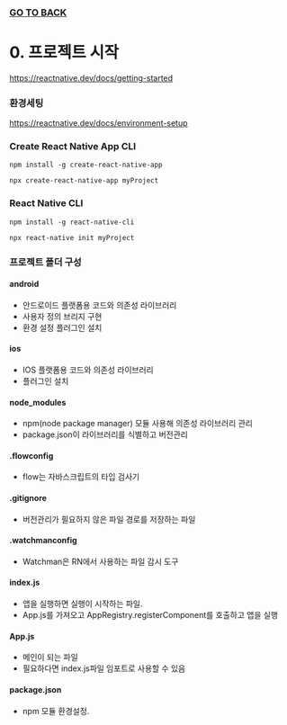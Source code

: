 ### [GO TO BACK](../README.md)

# 0. 프로젝트 시작
https://reactnative.dev/docs/getting-started
 
### 환경세팅
https://reactnative.dev/docs/environment-setup

### Create React Native App CLI
```shell script
npm install -g create-react-native-app
```
```shell script
npx create-react-native-app myProject
```

### React Native CLI
```shell script
npm install -g react-native-cli
```
```shell script
npx react-native init myProject
```

### 프로젝트 폴더 구성
#### android
- 안드로이드 플랫폼용 코드와 의존성 라이브러리
- 사용자 정의 브리지 구현
- 환경 설정 플러그인 설치

#### ios
- IOS 플랫폼용 코드와 의존성 라이브러리
- 플러그인 설치

#### node_modules
- npm(node package manager) 모듈 사용해 의존성 라이브러리 관리
- package.json이 라이브러리를 식별하고 버전관리

#### .flowconfig
- flow는 자바스크립트의 타입 검사기

#### .gitignore
- 버전관리가 필요하지 않은 파일 경로를 저장하는 파일

#### .watchmanconfig
- Watchman은 RN에서 사용하는 파일 감시 도구

#### index.js
- 앱을 실행하면 실행이 시작하는 파일.
- App.js를 가져오고 AppRegistry.registerComponent를 호출하고 앱을 실행

#### App.js
- 메인이 되는 파일
- 필요하다면 index.js파일 임포트로 사용할 수 있음

#### package.json
- npm 모듈 환경설정. 

